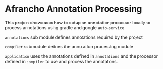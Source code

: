 # Afrancho Annotation Processing

This project showcases how to setup an annotation processor locally to process annotations using gradle and google `auto-service`

`annotations` sub module defines annotations required by the project

`compiler` submodule defines the annotation processing module

`application` uses the annotations defined in `annotations` and the processor defined in `compiler` to use and process the annotations.
